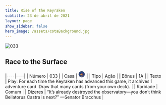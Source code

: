 ```yaml
---
title: Rise of the Keyraken
subtitle: 23 de abril de 2021
layout: page
show_sidebar: false
hero_image: /assets/cotaBackground.jpg
---
```


![033](https://cards-keyforge.s3.eu-north-1.amazonaws.com/media/en/rotk/033.png)

## Race to the Surface

|----|----|
| Número | 033 |
| Casa | ![Keyraken](https://raw.githubusercontent.com/cardsofkeyforge/cardsofkeyforge.github.io/master/rotk/keyraken.png "Keyraken") |
| Tipo | Ação |
| Bônus | 1A |
| Texto | Play: For each time the Keyraken  has advanced this game, it archives 1  adventure card. Draw that many cards  (from your own deck). |
| Raridade | Comum |
| Dizeres | “It’s already destroyed the observatory—you don’t  think Bellatorus Castra is next?” —Senator Bracchus |
